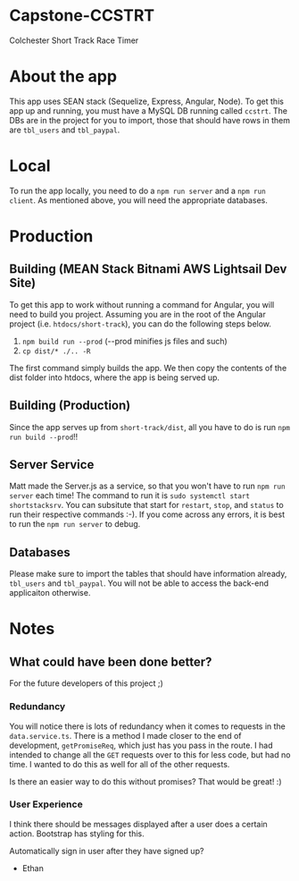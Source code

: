 # Capstone-CCSTRT
Colchester Short Track Race Timer

# About the app
This app uses SEAN stack (Sequelize, Express, Angular, Node). To get this app up and running, you must have a MySQL DB running called `ccstrt`. The DBs are in the project for you to import, those that should have rows in them are `tbl_users` and `tbl_paypal`.

# Local

To run the app locally, you need to do a `npm run server` and a `npm run client`. As mentioned above, you will need the appropriate databases. 

# Production

## Building (MEAN Stack Bitnami AWS Lightsail Dev Site)

To get this app to work without running a command for Angular, you will need to build you project. Assuming you are in the root of the Angular project (i.e. `htdocs/short-track`), you can do the following steps below.

1. `npm build run --prod` (--prod minifies js files and such)
2. `cp dist/* ./.. -R`

The first command simply builds the app. We then copy the contents of the dist folder into htdocs, where the app is being served up.

## Building (Production)

Since the app serves up from `short-track/dist`, all you have to do is run `npm run build --prod`!!

## Server Service

Matt made the Server.js as a service, so that you won't have to run `npm run server` each time! The command to run it is `sudo systemctl start shortstacksrv`. You can subsitute that start for `restart`, `stop`, and `status` to run their respective commands :-). If you come across any errors, it is best to run the `npm run server` to debug.

## Databases

Please make sure to import the tables that should have information already, `tbl_users` and `tbl_paypal`. You will not be able to access the back-end applicaiton otherwise.

# Notes

## What could have been done better?

For the future developers of this project ;)

### Redundancy

You will notice there is lots of redundancy when it comes to requests in the `data.service.ts`. There is a method I made closer to the end of development, `getPromiseReq`, which just has you pass in the route. I had intended to change all the `GET` requests over to this for less code, but had no time. I wanted to do this as well for all of the other requests.

Is there an easier way to do this without promises? That would be great! :) 

### User Experience

I think there should be messages displayed after a user does a certain action. Bootstrap has styling for this.

Automatically sign in user after they have signed up?



- Ethan

